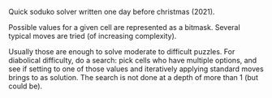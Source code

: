 Quick soduko solver written one day before christmas (2021).

Possible values for a given cell are represented as a bitmask.
Several typical moves are tried (of increasing complexity).

Usually those are enough to solve moderate to difficult puzzles.
For diabolical difficulty, do a search: pick cells who have
multiple options, and see if setting to one of those values and
iteratively applying standard moves brings to as solution. The
search is not done at a depth of more than 1 (but could be).
